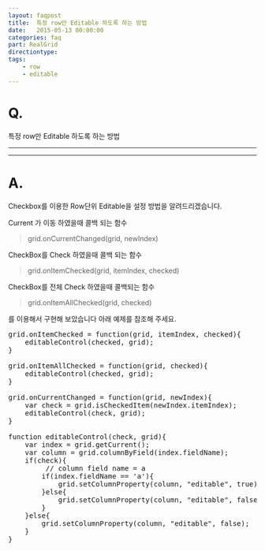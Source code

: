 ```yaml
---
layout: faqpost
title:  특정 row만 Editable 하도록 하는 방법
date:   2015-05-13 00:00:00
categories: faq
part: RealGrid
directiontype: 
tags:
    - row
    - editable
---
```


# Q.

특정 row만 Editable 하도록 하는 방법

---
***

# A.

Checkbox를 이용한 Row단위 Editable을 설정 방법을 알려드리겠습니다.  

Current 가 이동 하였을때 콜백 되는 함수   

> grid.onCurrentChanged(grid, newIndex)

CheckBox를 Check 하였을때 콜백 되는 함수  

> grid.onItemChecked(grid, itemIndex, checked)


CheckBox를 전체 Check 하였을때 콜백되는 함수  

> grid.onItemAllChecked(grid, checked) 

를 이용해서 구현해 보았습니다 아래 예제를 참조해 주세요.

<pre class="prettyprint">
grid.onItemChecked = function(grid, itemIndex, checked){
    editableControl(checked, grid);
}

grid.onItemAllChecked = function(grid, checked){
    editableControl(checked, grid);
}

grid.onCurrentChanged = function(grid, newIndex){
    var check = grid.isCheckedItem(newIndex.itemIndex);
    editableControl(check, grid);
}

function editableControl(check, grid){
    var index = grid.getCurrent();
    var column = grid.columnByField(index.fieldName);
    if(check){
         // column field name = a
        if(index.fieldName == 'a'){
            grid.setColumnProperty(column, "editable", true);
        }else{
            grid.setColumnProperty(column, "editable", false);
        }
    }else{
        grid.setColumnProperty(column, "editable", false);
    }
}
</pre>
